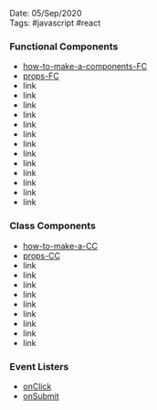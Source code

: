 Date: 05/Sep/2020  
Tags: #javascript #react

### Functional Components

- [how-to-make-a-components-FC](how-to-make-a-FC.md)
- [props-FC](prop-FC.md)
- link
- link
- link
- link
- link
- link
- link
- link
- link
- link
- link
- link
- link

### Class Components
- [how-to-make-a-CC](how-to-make-a-CC.md)
- [props-CC](props-CC.md)
- link
- link
- link
- link
- link
- link
- link
- link
- link

### Event Listers

- [onClick](onClick.md)
- [onSubmit](onSubmit.md)
